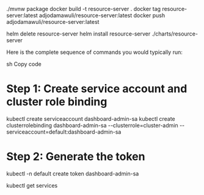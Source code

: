 ./mvnw package
docker build -t resource-server .
docker tag resource-server:latest adjodamawuli/resource-server:latest
docker push adjodamawuli/resource-server:latest


helm delete resource-server
helm install resource-server ./charts/resource-server


Here is the complete sequence of commands you would typically run:

sh
Copy code
# Step 1: Create service account and cluster role binding
kubectl create serviceaccount dashboard-admin-sa
kubectl create clusterrolebinding dashboard-admin-sa --clusterrole=cluster-admin --serviceaccount=default:dashboard-admin-sa

# Step 2: Generate the token
kubectl -n default create token dashboard-admin-sa



kubectl get services